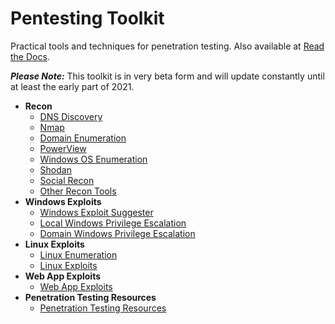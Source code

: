 # Pentesting Toolkit

Practical tools and techniques for penetration testing. Also available at [Read the Docs](https://penetration-testing.readthedocs.io/).

 **_Please Note:_** This toolkit is in very beta form and will update constantly until at least the early part of 2021.

* __Recon__
  * [DNS Discovery](/docs/source/DNS-Discovery.md)
  * [Nmap](/docs/source/Nmap.md)
  * [Domain Enumeration](/docs/source/Domain-Enumeration.md)
  * [PowerView](/docs/source/PowerView.md)
  * [Windows OS Enumeration](/docs/source/Windows-OS-Enumeration.md)
  * [Shodan](/docs/source/Shodan.md)
  * [Social Recon](docs/source/Social-Recon.md)
  * [Other Recon Tools](/docs/source/Other-Recon-Tools.md)
* __Windows Exploits__
  * [Windows Exploit Suggester](/docs/source/Windows-Exploit-Suggester.md)
  * [Local Windows Privilege Escalation](/docs/source/Local-Windows-Privilege-Escalation.md)
  * [Domain Windows Privilege Escalation](/docs/source/Domain-Privilege-Escalation.md)
* __Linux Exploits__
  * [Linux Enumeration](/docs/source/Linux-Enumeration.md)
  * [Linux Exploits](/docs/source/Linux-Exploits.md)
* __Web App Exploits__
  * [Web App Exploits]((/docs/source/Linux-Exploits.md))
* __Penetration Testing Resources__
  * [Penetration Testing Resources](/docs/source/Penetration-Testing-Resources.md)